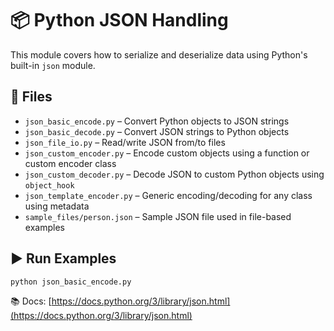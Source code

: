 # 📦 Python JSON Handling

This module covers how to serialize and deserialize data using Python's built-in `json` module.

## 📂 Files

- `json_basic_encode.py` – Convert Python objects to JSON strings
- `json_basic_decode.py` – Convert JSON strings to Python objects
- `json_file_io.py` – Read/write JSON from/to files
- `json_custom_encoder.py` – Encode custom objects using a function or custom encoder class
- `json_custom_decoder.py` – Decode JSON to custom Python objects using `object_hook`
- `json_template_encoder.py` – Generic encoding/decoding for any class using metadata
- `sample_files/person.json` – Sample JSON file used in file-based examples

## ▶️ Run Examples

```bash
python json_basic_encode.py
```

📚 Docs: [https://docs.python.org/3/library/json.html](https://docs.python.org/3/library/json.html)
